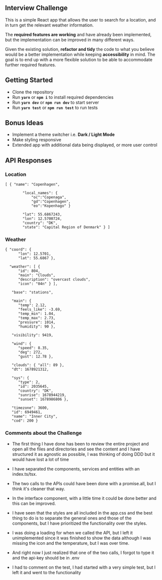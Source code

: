 ## Interview Challenge

This is a simple React app that allows the user to search for a location, and in turn get the relevant weather information.

The **required features are working** and have already been implemented, but the implementation can be improved in many different ways.

Given the existing solution, **refactor and tidy** the code to what you believe would be a better implementation while keeping **accessibility** in mind. The goal is to end up with a more flexible solution to be able to accommodate further required features.

## Getting Started

- Clone the repository
- Run **`yarn`** or **`npm i`** to install required dependencies
- Run **`yarn dev`** or **`npm run dev`** to start server
- Run **`yarn test`** or **`npm run test`** to run tests

## Bonus Ideas

- Implement a theme switcher i.e. **Dark / Light Mode**
- Make styling responsive
- Extended app with additional data being displayed, or more user control

## API Responses

### Location

    [ {	"name": "Copenhagen",

    	    "local_names": {
    		    "oc":"Copenaga",
    		    "gd":"Copenhagen",
    		    "eo":"Kopenhago" }

    	    "lat": 55.6867243,
    	    "lon": 12.5700724,
    	    "country": "DK",
    	    "state": "Capital Region of Denmark" } ]

### Weather

    { "coord": {
          "lon": 12.5701,
          "lat": 55.6867 },

      "weather": [ {
          "id": 804,
       	  "main": "Clouds",
          "description": "overcast clouds",
          "icon": "04n" } ],

       "base": "stations",

       "main": {
          "temp": 2.12,
          "feels_like": -3.69,
          "temp_min": 1.04,
          "temp_max": 2.73,
          "pressure": 1014,
          "humidity": 90 },

       "visibility": 9419,

       "wind": {
          "speed": 8.35,
          "deg": 272,
          "gust": 12.78 },

       "clouds": { "all": 89 },
       "dt": 1678921312,

       "sys": {
          "type": 2,
          "id": 2035645,
          "country": "DK",
          "sunrise": 1678944219,
          "sunset": 1678986806 },

       "timezone": 3600,
       "id": 6949461,
       "name": "Inner City",
       "cod": 200 }

### Comments about the Challenge

- The first thing I have done has been to review the entire project and open all the files and directories and see the content and I have structured it as agnostic as possible, I was thinking of doing DDD but it would have lost a lot of time

- I have separated the components, services and entities with an index.ts/tsx.

- The two calls to the APIs could have been done with a promise.all, but I think it's cleaner that way.

- In the interface component, with a little time it could be done better and this can be improved.

- I have seen that the styles are all included in the app.css and the best thing to do is to separate the general ones and those of the components, but I have prioritized the functionality over the styles.

- I was doing a loading for when we called the API, but I left it unimplemented since it was finished to show the data although I was missing the icon and the temperature, but I was over time.

- And right now I just realized that one of the two calls, I forgot to type it and the api-key should be in .env

- I had to comment on the test, I had started with a very simple test, but I left it and went to the functionality
